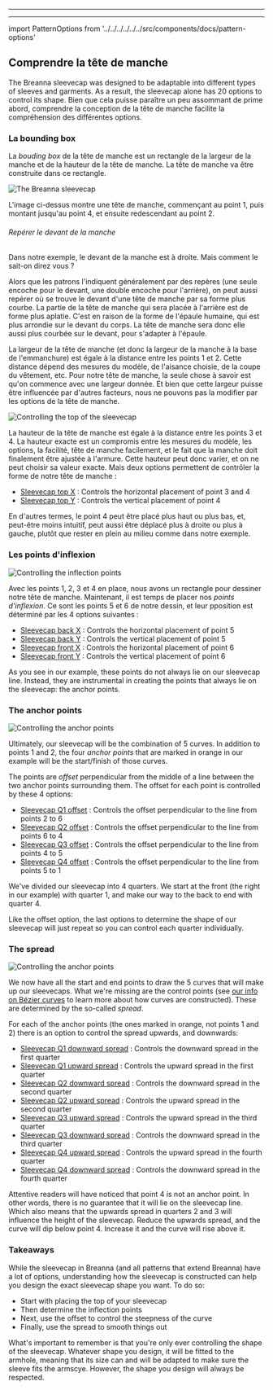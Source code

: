 - - -
- - -

import PatternOptions from '../../../../../../src/components/docs/pattern-options'

<PatternOptions pattern='breanna' />

## Comprendre la tête de manche

The Breanna sleevecap was designed to be adaptable into different types of sleeves and garments. As a result, the sleevecap alone has 20 options to control its shape. Bien que cela puisse paraître un peu assommant de prime abord, comprendre la conception de la tête de manche facilite la compréhension des différentes options.

### La bounding box

La *bouding box* de la tête de manche est un rectangle de la largeur de la manche et de la hauteur de la tête de manche. La tête de manche va être construite dans ce rectangle.

![The Breanna sleevecap](sleevecap.svg)

L'image ci-dessus montre une tête de manche, commençant au point 1, puis montant jusqu'au point 4, et ensuite redescendant au point 2. 

<Note>

###### Repérer le devant de la manche

Dans notre exemple, le devant de la manche est à droite. Mais comment le sait-on direz vous ? 

Alors que les patrons l'indiquent généralement par des repères (une seule encoche pour le devant, une double encoche pour l'arrière), on peut aussi repérer où se trouve le devant d'une tête de manche par sa forme plus courbe. La partie de la tête de manche qui sera placée à l'arrière est de forme plus aplatie. C'est en raison de la forme de l'épaule humaine, qui est plus arrondie sur le devant du corps. La tête de manche sera donc elle aussi plus courbée sur le devant, pour s'adapter à l'épaule.

</Note>

La largeur de la tête de manche (et donc la largeur de la manche à la base de l'emmanchure) est égale à la distance entre les points 1 et 2. Cette distance dépend des mesures du modèle, de l'aisance choisie, de la coupe du vêtement, etc. Pour notre tête de manche, la seule chose à savoir est qu'on commence avec une largeur donnée. Et bien que cette largeur puisse être influencée par d'autres facteurs, nous ne pouvons pas la modifier par les options de la tête de manche.

![Controlling the top of the sleevecap](sleevecaptop.svg)

La hauteur de la tête de manche est égale à la distance entre les points 3 et 4. La hauteur exacte est un compromis entre les mesures du modèle, les options, la facilité, tête de manche facilement, et le fait que la manche doit finalement être ajustée à l'armure. Cette hauteur peut donc varier, et on ne peut choisir sa valeur exacte. Mais deux options permettent de contrôler la forme de notre tête de manche :

 - [Sleevecap top X](/docs/patterns/breanna/options/sleevecaptopfactorx/) : Controls the horizontal placement of point 3 and 4
 - [Sleevecap top Y](/docs/patterns/breanna/options/sleevecaptopfactory/) : Controls the vertical placement of point 4

En d'autres termes, le point 4 peut être placé plus haut ou plus bas, et, peut-être moins intuitif, peut aussi être déplacé plus à droite ou plus à gauche, plutôt que rester en plein au milieu comme dans notre exemple.

### Les points d'inflexion

![Controlling the inflection points](sleevecapinflection.svg)

Avec les points 1, 2, 3 et 4 en place, nous avons un rectangle pour dessiner notre tête de manche. Maintenant, il est temps de placer nos *points d'inflexion*. Ce sont les points 5 et 6 de notre dessin, et leur pposition est déterminé par les 4 options suivantes :

 - [Sleevecap back X](/docs/patterns/breanna/options/sleevecapbackfactorx) : Controls the horizontal placement of point 5
 - [Sleevecap back Y](/docs/patterns/breanna/options/sleevecapbackfactory) : Controls the vertical placement of point 5
 - [Sleevecap front X](/docs/patterns/breanna/options/sleevecapbackfactorx) : Controls the horizontal placement of point 6
 - [Sleevecap front Y](/docs/patterns/breanna/options/sleevecapbackfactory) : Controls the vertical placement of point 6

<Note>

As you see in our example, these points do not always lie on our sleevecap line. Instead, they
are instrumental in creating the points that always lie on the sleevecap: the anchor points.

</Note>

### The anchor points

![Controlling the anchor points](sleevecapanchor.svg)

Ultimately, our sleevecap will be the combination of 5 curves. In addition to points 1 and 2, the four *anchor points* that are marked in orange in our example will be the start/finish of those curves.

The points are *offset* perpendicular from the middle of a line between the two anchor points surrounding them. The offset for each point is controlled by these 4 options:

 - [Sleevecap Q1 offset](/docs/patterns/breanna/options/sleevecapq1offset) : Controls the offset perpendicular to the line from points 2 to 6
 - [Sleevecap Q2 offset](/docs/patterns/breanna/options/sleevecapq2offset) : Controls the offset perpendicular to the line from points 6 to 4
 - [Sleevecap Q3 offset](/docs/patterns/breanna/options/sleevecapq3offset) : Controls the offset perpendicular to the line from points 4 to 5
 - [Sleevecap Q4 offset](/docs/patterns/breanna/options/sleevecapq3offset) : Controls the offset perpendicular to the line from points 5 to 1

<Note>

We've divided our sleevecap into 4 quarters. We start at the front (the right in our example)
with quarter 1, and make our way to the back to end with quarter 4.

Like the offset option, the last options to determine the shape of our sleevecap will just repeat so you can 
control each quarter individually.

</Note>

### The spread

![Controlling the anchor points](sleevecapspread.svg)

We now have all the start and end points to draw the 5 curves that will make up our sleevecaps. What we're missing are the control points (see [our info on Bézier curves](https://freesewing.dev/concepts/beziercurves) to learn more about how curves are constructed). These are determined by the so-called *spread*.

For each of the anchor points (the ones marked in orange, not points 1 and 2) there is an option to control the spread upwards, and downwards:

 - [Sleevecap Q1 downward spread](/docs/patterns/breanna/options/sleevecapq1spread1) : Controls the downward spread in the first quarter
 - [Sleevecap Q1 upward spread](/docs/patterns/breanna/options/sleevecapq1spread2) : Controls the upward spread in the first quarter
 - [Sleevecap Q2 downward spread](/docs/patterns/breanna/options/sleevecapq2spread1) : Controls the downward spread in the second quarter
 - [Sleevecap Q2 upward spread](/docs/patterns/breanna/options/sleevecapq2spread2) : Controls the upward spread in the second quarter
 - [Sleevecap Q3 upward spread](/docs/patterns/breanna/options/sleevecapq3spread1) : Controls the upward spread in the third quarter
 - [Sleevecap Q3 downward spread](/docs/patterns/breanna/options/sleevecapq3spread2) : Controls the downward spread in the third quarter
 - [Sleevecap Q4 upward spread](/docs/patterns/breanna/options/sleevecapq4spread1) : Controls the upward spread in the fourth quarter
 - [Sleevecap Q4 downward spread](/docs/patterns/breanna/options/sleevecapq4spread2) : Controls the downward spread in the fourth quarter

<Note>

Attentive readers will have noticed that point 4 is not an anchor point. In other words, there is no guarantee
that it will lie on the sleevecap line. Which also means that the upwards spread in quarters 2 and 3 will influence
the height of the sleevecap. Reduce the upwards spread, and the curve will dip below point 4. Increase it and
the curve will rise above it.

</Note>

### Takeaways

While the sleevecap in Breanna (and all patterns that extend Breanna) have a lot of options, understanding how the sleevecap is constructed can help you design the exact sleevecap shape you want. To do so:

 - Start with placing the top of your sleevecap
 - Then determine the inflection points
 - Next, use the offset to control the steepness of the curve
 - Finally, use the spread to smooth things out

What's important to remember is that you're only ever controlling the shape of the sleevecap. Whatever shape you design, it will be fitted to the armhole, meaning that its size can and will be adapted to make sure the sleeve fits the armscye. However, the shape you design will always be respected.

